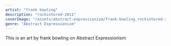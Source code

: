 ```yaml
---
artist: "frank bowling"
description: "rockintored-2011"
coverImage: "/assets/abstract-expressionism/frank-bowling_rockintored-2011.jpg"
genre: "Abstract Expressionism"
---
```

This is an art by frank bowling on Abstract Expressionism


